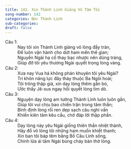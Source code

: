 ```yaml
---
title: 142. Xin Thánh Linh Giáng Vô Tâm Tôi
song-number: 142
categories: Đức Thánh Linh
sub-categories: 
draft: false
---
```

<dl><dt>Câu 1:</dt><dd data-verse="1">Nay tôi xin Thánh Linh giáng vô lòng đầy tràn, <br/>Để luôn vận hành cho dứt ham mến thế gian; <br/>Nguyền Ngài hạ cố thay bạc nhược nên dũng tráng, <br/>Giúp đỡ tôi yêu thương Ngài quyết trọng lòng vàng. </dd><dt>Câu 2:</dt><dd data-verse="2">Xưa nay Vua há không phán khuyên tôi yêu Ngài? <br/>Trí khôn năng lực đây thảy thuộc Ba Ngôi hoài; <br/>Tôi trông thập giá, xin dạy lòng thêm gắn bó, <br/>Ước thấy Jê-sus ngay hồi quyết lòng tìm dò. </dd><dt>Câu 3:</dt><dd data-verse="3">Nguyện dạy lòng am tường Thánh Linh luôn luôn gần, <br/>Giúp tôi vui chịu bao chiến trận trong tâm thần; <br/>Bình định lòng rối ren dẹp sạch câu nghi vấn <br/>Khiến kiên tâm kêu cầu, chờ đáp lời thập phần. </dd><dt>Câu 4:</dt><dd data-verse="4">Dạy lòng này yêu Ngài giống thiên thần nhiệt thành, <br/>Hãy đổ vô lòng tôi những ham muốn khiết thanh; <br/>Xin ban tôi báp têm bằng Bồ Câu Linh sống, <br/>Chính lửa ái tâm Ngài bùng cháy bàn thờ lòng. </dd></dl>